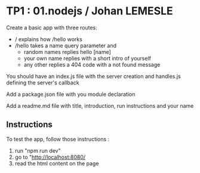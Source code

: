 # TP1 : 01.nodejs / Johan LEMESLE

Create a basic app with three routes:

- / explains how /hello works
- /hello takes a name query parameter and
  - random names replies hello [name]
  - your own name replies with a short intro of yourself
  - any other replies a 404 code with a not found message

You should have an index.js file with the server creation and handles.js defining the server's callback

Add a package.json file with you module declaration

Add a readme.md file with title, introduction, run instructions and your name

## Instructions

To test the app, follow those instructions :

1. run "npm run dev"
2. go to "<http://localhost:8080/>
3. read the html content on the page
